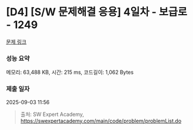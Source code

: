 # [D4] [S/W 문제해결 응용] 4일차 - 보급로 - 1249 

[문제 링크](https://swexpertacademy.com/main/code/problem/problemDetail.do?contestProbId=AV15QRX6APsCFAYD) 

### 성능 요약

메모리: 63,488 KB, 시간: 215 ms, 코드길이: 1,062 Bytes

### 제출 일자

2025-09-03 11:56



> 출처: SW Expert Academy, https://swexpertacademy.com/main/code/problem/problemList.do